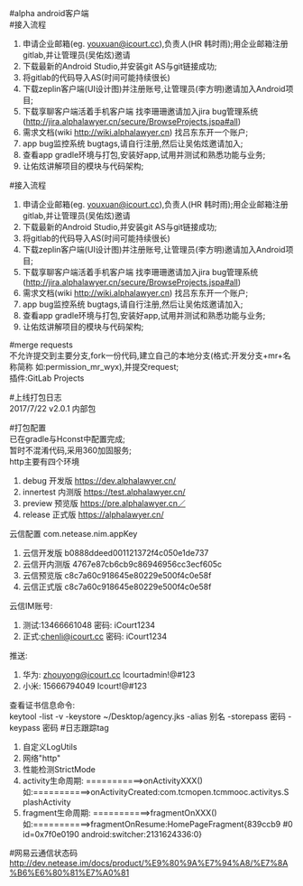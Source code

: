 #alpha android客户端  
#接入流程  
 1. 申请企业邮箱(eg. youxuan@icourt.cc),负责人(HR 韩时雨);用企业邮箱注册gitlab,并让管理员(吴佑炫)邀请  
 2. 下载最新的Android Studio,并安装git AS与git链接成功;  
 3. 将gitlab的代码导入AS(时间可能持续很长)
 4. 下载zeplin客户端(UI设计图)并注册账号,让管理员(李方明)邀请加入Android项目;
 5. 下载享聊客户端活着手机客户端 找李珊珊邀请加入jira bug管理系统 (http://jira.alphalawyer.cn/secure/BrowseProjects.jspa#all)  
 6. 需求文档(wiki http://wiki.alphalawyer.cn) 找吕东东开一个账户;  
 7. app bug监控系统 bugtags,请自行注册,然后让吴佑炫邀请加入;  
 8. 查看app gradle环境与打包,安装好app,试用并测试和熟悉功能与业务;
 9. 让佑炫讲解项目的模块与代码架构;  
 
#接入流程  
 1. 申请企业邮箱(eg. youxuan@icourt.cc),负责人(HR 韩时雨);用企业邮箱注册gitlab,并让管理员(吴佑炫)邀请  
 2. 下载最新的Android Studio,并安装git AS与git链接成功;  
 3. 将gitlab的代码导入AS(时间可能持续很长)
 4. 下载zeplin客户端(UI设计图)并注册账号,让管理员(李方明)邀请加入Android项目;
 5. 下载享聊客户端活着手机客户端 找李珊珊邀请加入jira bug管理系统 (http://jira.alphalawyer.cn/secure/BrowseProjects.jspa#all)  
 6. 需求文档(wiki http://wiki.alphalawyer.cn) 找吕东东开一个账户;  
 7. app bug监控系统 bugtags,请自行注册,然后让吴佑炫邀请加入;  
 8. 查看app gradle环境与打包,安装好app,试用并测试和熟悉功能与业务;
 9. 让佑炫讲解项目的模块与代码架构;  
 
#merge requests  
   不允许提交到主要分支,fork一份代码,建立自己的本地分支(格式:开发分支+mr+名称简称 如:permission_mr_wyx),并提交request;  
   插件:GitLab Projects
 
 
#上线打包日志  
 2017/7/22 v2.0.1 内部包  
 
#打包配置  
 已在gradle与Hconst中配置完成;  
 暂时不混淆代码,采用360加固服务;  
 http主要有四个环境  
 1. debug     开发版   https://dev.alphalawyer.cn/  
 2. innertest 内测版   https://test.alphalawyer.cn/  
 3. preview   预览版   https://pre.alphalawyer.cn／  
 4. release   正式版   https://alphalawyer.cn/  
 
 云信配置 com.netease.nim.appKey
 1. 云信开发版 b0888ddeed001121372f4c050e1de737
 2. 云信开内测版 4767e87cb6cb9c86946956cc3ecf605c
 3. 云信预览版 c8c7a60c918645e80229e500f4c0e58f
 4. 云信正式版 c8c7a60c918645e80229e500f4c0e58f

 云信IM账号:  
 1. 测试:13466661048      密码: iCourt1234  
 2. 正式:chenli@icourt.cc 密码: iCourt1234   
   
 推送:  
 1. 华为: zhouyong@icourt.cc  Icourtadmin!@#123  
 2. 小米: 15666794049         Icourt!@#123

 查看证书信息命令:  
     keytool -list -v -keystore ~/Desktop/agency.jks -alias 别名 -storepass 密码 -keypass 密码
#日志跟踪tag
1. 自定义LogUtils
2. 网络"http"
3. 性能检测StrictMode
4. activity生命周期:  ===========>onActivityXXX() 如:===========>onActivityCreated:com.tcmopen.tcmmooc.activitys.SplashActivity
5. fragment生命周期:  ===========>fragmentOnXXX() 如:===========>fragmentOnResume:HomePageFragment{839ccb9 #0 id=0x7f0e0190 android:switcher:2131624336:0}  


#网易云通信状态码
  http://dev.netease.im/docs/product/%E9%80%9A%E7%94%A8/%E7%8A%B6%E6%80%81%E7%A0%81  